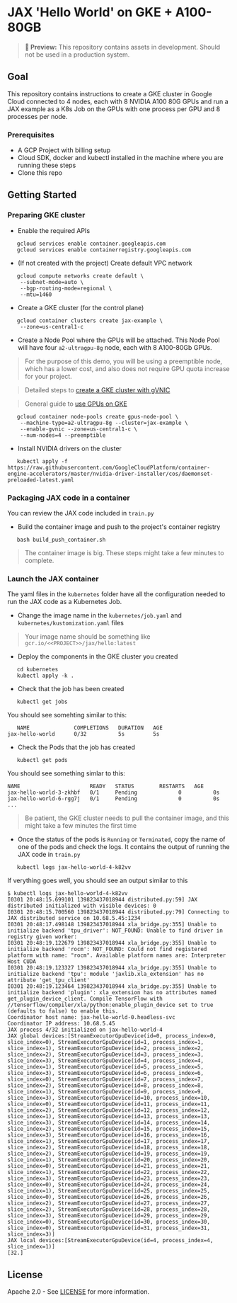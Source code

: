 # JAX 'Hello World' on GKE + A100-80GB


> **🧪 Preview:** This repository contains assets in development. Should not be used in a production system.

## Goal

This repository contains instructions to create a GKE cluster in Google Cloud 
connected to 4 nodes, each with 8 NVIDIA A100 80G GPUs and run a JAX example as a K8s Job on the GPUs with one process per GPU and 8 processes per node.

### Prerequisites

- A GCP Project with billing setup
- Cloud SDK, docker and kubectl installed in the machine where you are running these steps
- Clone this repo

## Getting Started

### Preparing GKE cluster

- Enable the required APIs

```
   gcloud services enable container.googleapis.com
   gcloud services enable containerregistry.googleapis.com
```

- (If not created with the project) Create default VPC network

```
   gcloud compute networks create default \
    --subnet-mode=auto \
    --bgp-routing-mode=regional \
    --mtu=1460
```

- Create a GKE cluster (for the control plane)

```
   gcloud container clusters create jax-example \
    --zone=us-central1-c
```

- Create a Node Pool where the GPUs will be attached.
This Node Pool will have four `a2-ultragpu-8g` node, each with
8 A100-80Gb GPUs.

> For the purpose of this demo, you will be using a preemptible node,
which has a lower cost, and also does not require GPU quota increase
for your project.

> Detailed steps to [create a GKE cluster with gVNIC](https://cloud.google.com/kubernetes-engine/docs/how-to/using-gvnic)

> General guide to [use GPUs on GKE](https://cloud.google.com/kubernetes-engine/docs/how-to/gpus) 

```
   gcloud container node-pools create gpus-node-pool \
    --machine-type=a2-ultragpu-8g --cluster=jax-example \
    --enable-gvnic --zone=us-central1-c \
    --num-nodes=4 --preemptible
```

- Install NVIDIA drivers on the cluster

```
   kubectl apply -f https://raw.githubusercontent.com/GoogleCloudPlatform/container-engine-accelerators/master/nvidia-driver-installer/cos/daemonset-preloaded-latest.yaml
```

### Packaging JAX code in a container

You can review the JAX code included in `train.py`

- Build the container image and push to the project's container registry

```
   bash build_push_container.sh
```

> The container image is big. These steps might take a few minutes to complete.

### Launch the JAX container 

The yaml files in the `kubernetes` folder have all the configuration needed to run 
the JAX code as a Kubernetes Job.

- Change the image name in the `kubernetes/job.yaml` and `kubernetes/kustomization.yaml` files
> Your image name should be something like `gcr.io/<<PROJECT>>/jax/hello:latest`

- Deploy the components in the GKE cluster you created

```
   cd kubernetes
   kubectl apply -k .
```

- Check that the job has been created

```
   kubectl get jobs
```

You should see somehting similar to this:

```
   NAME              COMPLETIONS   DURATION   AGE
jax-hello-world      0/32          5s         5s
```

- Check the Pods that the job has created

```
   kubectl get pods
```

You should see something simlar to this:
```
NAME                      READY   STATUS        RESTARTS   AGE
jax-hello-world-3-zkhbf   0/1     Pending             0          0s
jax-hello-world-6-rgg7j   0/1     Pending             0          0s
...
```

> Be patient, the GKE cluster needs to pull the container image, and this might take a few minutes the first time

- Once the status of the pods is `Running` or `Terminated`, copy the name of one of the pods and check the logs. 
It contains the output of running the JAX code in `train.py`

```
   kubectl logs jax-hello-world-4-k82vv
```

If verything goes well, you should see an output similar to this

```
$ kubectl logs jax-hello-world-4-k82vv
I0301 20:48:15.699101 139823437018944 distributed.py:59] JAX distributed initialized with visible devices: 0
I0301 20:48:15.700560 139823437018944 distributed.py:79] Connecting to JAX distributed service on 10.68.5.45:1234
I0301 20:48:17.498148 139823437018944 xla_bridge.py:355] Unable to initialize backend 'tpu_driver': NOT_FOUND: Unable to find driver in registry given worker:
I0301 20:48:19.122679 139823437018944 xla_bridge.py:355] Unable to initialize backend 'rocm': NOT_FOUND: Could not find registered platform with name: "rocm". Available platform names are: Interpreter Host CUDA
I0301 20:48:19.123327 139823437018944 xla_bridge.py:355] Unable to initialize backend 'tpu': module 'jaxlib.xla_extension' has no attribute 'get_tpu_client'
I0301 20:48:19.123464 139823437018944 xla_bridge.py:355] Unable to initialize backend 'plugin': xla_extension has no attributes named get_plugin_device_client. Compile TensorFlow with //tensorflow/compiler/xla/python:enable_plugin_device set to true (defaults to false) to enable this.
Coordinator host name: jax-hello-world-0.headless-svc
Coordinator IP address: 10.68.5.45
JAX process 4/32 initialized on jax-hello-world-4
JAX global devices:[StreamExecutorGpuDevice(id=0, process_index=0, slice_index=0), StreamExecutorGpuDevice(id=1, process_index=1, slice_index=1), StreamExecutorGpuDevice(id=2, process_index=2, slice_index=2), StreamExecutorGpuDevice(id=3, process_index=3, slice_index=3), StreamExecutorGpuDevice(id=4, process_index=4, slice_index=1), StreamExecutorGpuDevice(id=5, process_index=5, slice_index=3), StreamExecutorGpuDevice(id=6, process_index=6, slice_index=0), StreamExecutorGpuDevice(id=7, process_index=7, slice_index=2), StreamExecutorGpuDevice(id=8, process_index=8, slice_index=1), StreamExecutorGpuDevice(id=9, process_index=9, slice_index=3), StreamExecutorGpuDevice(id=10, process_index=10, slice_index=0), StreamExecutorGpuDevice(id=11, process_index=11, slice_index=2), StreamExecutorGpuDevice(id=12, process_index=12, slice_index=1), StreamExecutorGpuDevice(id=13, process_index=13, slice_index=3), StreamExecutorGpuDevice(id=14, process_index=14, slice_index=2), StreamExecutorGpuDevice(id=15, process_index=15, slice_index=3), StreamExecutorGpuDevice(id=16, process_index=16, slice_index=1), StreamExecutorGpuDevice(id=17, process_index=17, slice_index=2), StreamExecutorGpuDevice(id=18, process_index=18, slice_index=2), StreamExecutorGpuDevice(id=19, process_index=19, slice_index=1), StreamExecutorGpuDevice(id=20, process_index=20, slice_index=0), StreamExecutorGpuDevice(id=21, process_index=21, slice_index=1), StreamExecutorGpuDevice(id=22, process_index=22, slice_index=3), StreamExecutorGpuDevice(id=23, process_index=23, slice_index=0), StreamExecutorGpuDevice(id=24, process_index=24, slice_index=1), StreamExecutorGpuDevice(id=25, process_index=25, slice_index=0), StreamExecutorGpuDevice(id=26, process_index=26, slice_index=2), StreamExecutorGpuDevice(id=27, process_index=27, slice_index=2), StreamExecutorGpuDevice(id=28, process_index=28, slice_index=3), StreamExecutorGpuDevice(id=29, process_index=29, slice_index=0), StreamExecutorGpuDevice(id=30, process_index=30, slice_index=0), StreamExecutorGpuDevice(id=31, process_index=31, slice_index=3)]
JAX local devices:[StreamExecutorGpuDevice(id=4, process_index=4, slice_index=1)]
[32.]
```

## License

Apache 2.0 - See [LICENSE](LICENSE) for more information.
